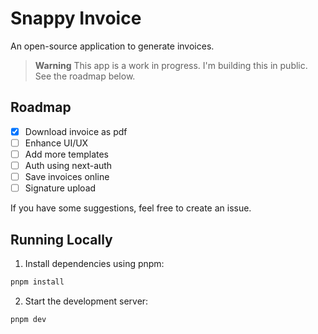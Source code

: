 # Snappy Invoice

An open-source application to generate invoices.

> **Warning**
> This app is a work in progress. I'm building this in public.
> See the roadmap below.

## Roadmap

- [x] Download invoice as pdf
- [ ] Enhance UI/UX
- [ ] Add more templates
- [ ] Auth using next-auth
- [ ] Save invoices online
- [ ] Signature upload

If you have some suggestions, feel free to create an issue.

## Running Locally

1. Install dependencies using pnpm:

```sh
pnpm install
```

2. Start the development server:

```sh
pnpm dev
```
